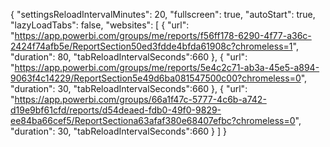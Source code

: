 {
  "settingsReloadIntervalMinutes": 20,
  "fullscreen": true,
  "autoStart": true,
  "lazyLoadTabs": false,
  "websites": [
    {
      "url": "https://app.powerbi.com/groups/me/reports/f56ff178-6290-4f77-a36c-2424f74afb5e/ReportSection50ed3fdde4bfda61908c?chromeless=1",
      "duration": 80,
      "tabReloadIntervalSeconds":660
    },
    {
      "url": "https://app.powerbi.com/groups/me/reports/5e4c2c71-ab3a-45e5-a894-9063f4c14229/ReportSection5e49d6ba081547500c00?chromeless=0",
      "duration": 30,
      "tabReloadIntervalSeconds":660
    },
    {
      "url": "https://app.powerbi.com/groups/66a1f47c-5777-4c6b-a742-d19e9bf61cfd/reports/d54deaed-fdb0-49f0-9829-ee84ba66cef5/ReportSectiona63afaf380e68407efbc?chromeless=0",
      "duration": 30,
      "tabReloadIntervalSeconds":660
    }
  ]
}
